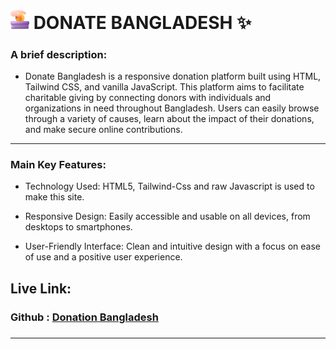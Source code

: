 # <img width=30px src="image/logo.png"/> DONATE BANGLADESH ✨


### A brief description: 
- Donate Bangladesh is a responsive donation platform built using HTML, Tailwind CSS, and vanilla JavaScript. This platform aims to facilitate charitable giving by connecting donors with individuals and organizations in need throughout Bangladesh. Users can easily browse through a variety of causes, learn about the impact of their donations, and make secure online contributions. 

---


### Main Key Features:

- Technology Used: HTML5, Tailwind-Css and raw Javascript is used to make this site.

- Responsive Design: Easily accessible and usable on all devices, from desktops to smartphones.

- User-Friendly Interface: Clean and intuitive design with a focus on ease of use and a positive user experience.



##  Live Link: 
### Github : [Donation Bangladesh](https://rrishiddh.github.io/Donation-Bangladesh/)

### 


<hr/>
